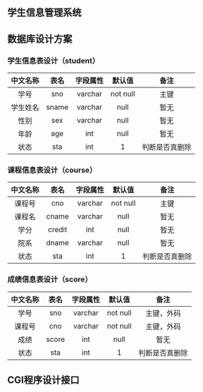 ## 学生信息管理系统

## 数据库设计方案

### 学生信息表设计（student）

中文名称| 表名| 字段属性| 默认值| 备注
:-----:|:----:|:------:|:----:|:-----:
学号|sno|varchar|not null|主键
学生姓名|sname|varchar|null|暂无
性别|sex|varchar|null|暂无
年龄|age|int|null|暂无
状态|sta|int|1|判断是否真删除

### 课程信息表设计（course）
中文名称| 表名| 字段属性| 默认值| 备注
:-----:|:----:|:------:|:----:|:-----:
课程号|cno|varchar|not null|主键
课程名|cname|varchar|null|暂无
学分|credit|int|null|暂无
院系|dname|varchar|null|暂无
状态|sta|int|1|判断是否真删除

### 成绩信息表设计（score）
中文名称| 表名| 字段属性| 默认值| 备注
:-----:|:----:|:------:|:----:|:-----:
学号|sno|varchar|not null|主键，外码
课程号|cno|varchar|not null|主键，外码
成绩|score|int|null|暂无
状态|sta|int|1|判断是否真删除

## CGI程序设计接口
